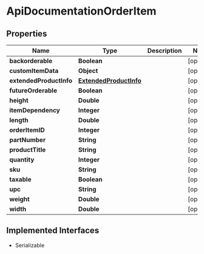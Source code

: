 

# ApiDocumentationOrderItem


## Properties

| Name | Type | Description | Notes |
|------------ | ------------- | ------------- | -------------|
|**backorderable** | **Boolean** |  |  [optional] |
|**customItemData** | **Object** |  |  [optional] |
|**extendedProductInfo** | [**ExtendedProductInfo**](ExtendedProductInfo.md) |  |  [optional] |
|**futureOrderable** | **Boolean** |  |  [optional] |
|**height** | **Double** |  |  [optional] |
|**itemDependency** | **Integer** |  |  [optional] |
|**length** | **Double** |  |  [optional] |
|**orderItemID** | **Integer** |  |  [optional] |
|**partNumber** | **String** |  |  [optional] |
|**productTitle** | **String** |  |  [optional] |
|**quantity** | **Integer** |  |  [optional] |
|**sku** | **String** |  |  [optional] |
|**taxable** | **Boolean** |  |  [optional] |
|**upc** | **String** |  |  [optional] |
|**weight** | **Double** |  |  [optional] |
|**width** | **Double** |  |  [optional] |


## Implemented Interfaces

* Serializable


